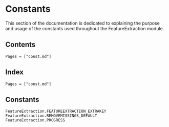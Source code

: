 # Constants

This section of the documentation is dedicated to explaining the purpose and usage of the constants used throughout the FeatureExtraction module.

## Contents

```@contents
Pages = ["const.md"]
```

## Index

```@index
Pages = ["const.md"]
```

## Constants

```@docs
FeatureExtraction.FEATUREEXTRACTION_EXTRAKEY
FeatureExtraction.REMOVEMISSINGS_DEFAULT
FeatureExtraction.PROGRESS
```
